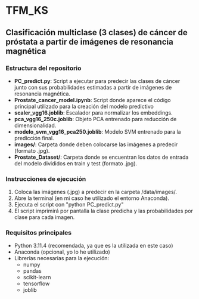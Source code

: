 # TFM_KS

## Clasificación multiclase (3 clases) de cáncer de próstata a partir de imágenes de resonancia magnética

### Estructura del repositorio

- **PC_predict.py**: Script a ejecutar para predecir las clases de cáncer junto con sus probabilidades estimadas a partir de imágenes de resonancia magnética.
- **Prostate_cancer_model.ipynb**: Script donde aparece el código principal utilizado para la creación del modelo predictivo
- **scaler_vgg16.joblib**: Escalador para normalizar los embeddings.
- **pca_vgg16_250c.joblib**: Objeto PCA entrenado para reducción de dimensionalidad.
- **modelo_svm_vgg16_pca250.joblib**: Modelo SVM entrenado para la predicción final.
- **images/**: Carpeta donde deben colocarse las imágenes a predecir (formato .jpg).
- **Prostate_Dataset/**: Carpeta donde se encuentran los datos de entrada del modelo divididos en train y test (formato .jpg).


### Instrucciones de ejecución

1. Coloca las imágenes (.jpg) a predecir en la carpeta /data/images/.
2. Abre la terminal (en mi caso he utilizado el entorno Anaconda).
3. Ejecuta el script con "python PC_predict.py"
4. El script imprimirá por pantalla la clase predicha y las probabilidades por clase para cada imagen.

### Requisitos principales

- Python 3.11.4 (recomendada, ya que es la utilizada en este caso)
- Anaconda (opcional, yo lo he utilizado)
- Librerías necesarias para la ejecución:
    - numpy
    - pandas
    - scikit-learn
    - tensorflow
    - joblib
